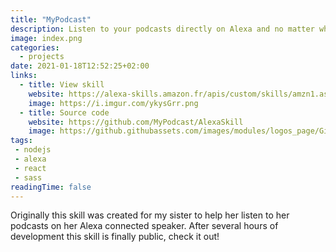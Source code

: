 ```yaml
---
title: "MyPodcast"
description: Listen to your podcasts directly on Alexa and no matter what their source is.
image: index.png
categories: 
  - projects
date: 2021-01-18T12:52:25+02:00
links:
  - title: View skill
    website: https://alexa-skills.amazon.fr/apis/custom/skills/amzn1.ask.skill.94b2f7e1-7e8e-4699-a03f-cb4ab5396e00/launch
    image: https://i.imgur.com/ykysGrr.png
  - title: Source code
    website: https://github.com/MyPodcast/AlexaSkill
    image: https://github.githubassets.com/images/modules/logos_page/GitHub-Mark.png
tags:
 - nodejs
 - alexa
 - react
 - sass
readingTime: false
---
```


Originally this skill was created for my sister to help her listen to her podcasts on her Alexa connected speaker. After several hours of development this skill is finally public, check it out!